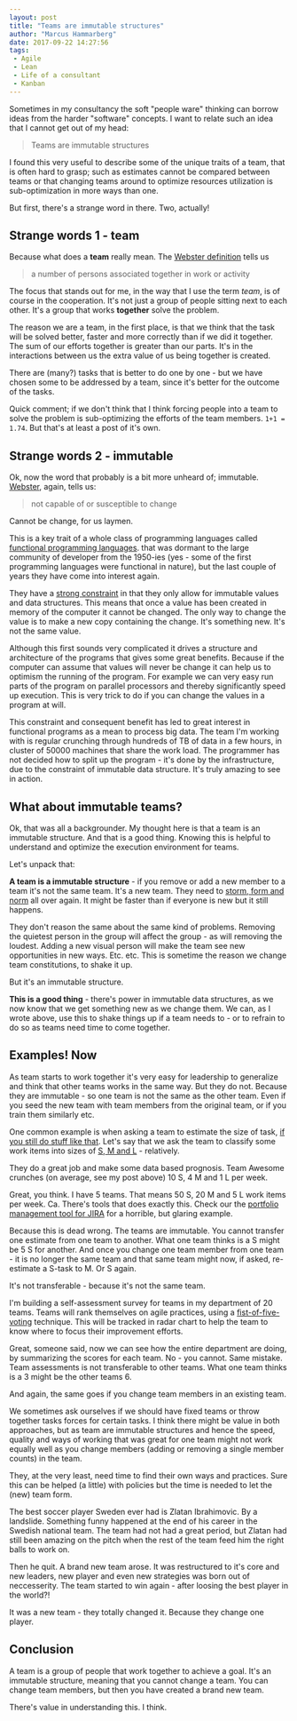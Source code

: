 ```yaml
---
layout: post
title: "Teams are immutable structures"
author: "Marcus Hammarberg"
date: 2017-09-22 14:27:56
tags:
 - Agile
 - Lean
 - Life of a consultant
 - Kanban
---
```


Sometimes in my consultancy the soft "people ware" thinking can borrow ideas from the harder "software" concepts. I want to relate such an idea that I cannot get out of my head:

> Teams are immutable structures

I found this very useful to describe some of the unique traits of a team, that is often hard to grasp; such as estimates cannot be compared between teams or that changing  teams around to optimize resources utilization is sub-optimization in more ways than one.

But first, there's a strange word in there. Two, actually!

<!-- excerpt-end -->

## Strange words 1 - team

Because what does a **team** really mean. The [Webster definition](https://www.merriam-webster.com/dictionary/team) tells us

> a number of persons associated together in work or activity

The focus that stands out for me, in the way that I use the term *team*, is of course in the cooperation. It's not just a group of people sitting next to each other. It's a group that works **together** solve the problem.

The reason we are a team, in the first place, is that we think that the task will be solved better, faster and more correctly than if we did it together. The sum of our efforts together is greater than our parts. It's in the interactions between us the extra value of us being together is created.

There are (many?) tasks that is better to do one by one - but we have chosen some to be addressed by a team, since it's better for the outcome of the tasks.

Quick comment; if we don't think that I think forcing people into a team to solve the problem is sub-optimizing the efforts of the team members. `1+1 = 1.74`. But that's at least a post of it's own.

## Strange words 2 - immutable

Ok, now the word that probably is a bit more unheard of; immutable. [Webster](https://www.merriam-webster.com/dictionary/immutable), again, tells us:

> not capable of or susceptible to change

Cannot be change, for us laymen.

This is a key trait of a whole class of programming languages called [functional programming languages](https://en.wikipedia.org/wiki/Functional_programming?oldformat=true). that was dormant to the large community of developer from the 1950-ies (yes - some of the first programming languages were functional in nature), but the last couple of years they have come into interest again.

They have a [strong constraint](https://www.marcusoft.net/2013/01/on-constraints.html) in that they only allow for immutable values and data structures. This means that once a value has been created in memory of the computer it cannot be changed. The only way to change the value is to make a new copy containing the change. It's something new. It's not the same value.

Although this first sounds very complicated it drives a structure and architecture of the programs that gives some great benefits. Because if the computer can assume that values will never be change it can help us to optimism the running of the program. For example we can very easy run parts of the program on parallel processors and thereby significantly speed up execution. This is very trick to do if you can change the values in a program at will.

This constraint and consequent benefit has led to great interest in functional programs as a mean to process big data. The team I'm working with is regular crunching through hundreds of TB of data in a few hours, in cluster of 50000 machines that share the work load. The programmer has not decided how to split up the program - it's done by the infrastructure, due to the constraint of immutable data structure. It's truly amazing to see in action.

## What about immutable teams?

Ok, that was all a backgrounder. My thought here is that a team is an immutable structure. And that is a good thing. Knowing this is helpful to understand and optimize the execution environment for teams.

Let's unpack that:

**A team is a immutable structure** - if you remove or add a new member to a team it's not the same team. It's a new team. They need to [storm, form and norm](https://www.wikiwand.com/en/Tuckman%27s_stages_of_group_development) all over again. It might be faster than if everyone is new but it still happens.

They don't reason the same about the same kind of problems. Removing the quietest person in the group will affect the group - as will removing the loudest. Adding a new visual person will make the team see new opportunities in new ways. Etc. etc. This is sometime the reason we change team constitutions, to shake it up.

But it's an immutable structure.

**This is a good thing** - there's power in immutable data structures, as we now know that we get something new as we change them. We can, as I wrote above, use this to shake things up if a team needs to - or to refrain to do so as teams need time to come together.

## Examples! Now

As team starts to work together it's very easy for leadership to generalize and think that other teams works in the same way. But they do not. Because they are immutable - so one team is not the same as the other team. Even if you seed the new team with team members from the original team, or if you train them similarly etc.

One common example is when asking a team to estimate the size of task, [if you still do stuff like that](https://www.marcusoft.net/2015/10/review-noestimates-the-book.html). Let's say that we ask the team to classify some work items into sizes of [S, M and L](https://www.marcusoft.net/2016/03/sml-estimates-dont-start-from-days.html) - relatively.

They do a great job and make some data based prognosis. Team Awesome crunches (on average, see my post above) 10 S, 4 M and 1 L per week.

Great, you think. I have 5 teams. That means 50 S, 20 M and 5 L work items per week. Ca. There's tools that does exactly this. Check our the [portfolio management tool for JIRA](https://www.atlassian.com/software/jira/portfolio) for a horrible, but glaring example.

Because this is dead wrong. The teams are immutable. You cannot transfer one estimate from one team to another. What one team thinks is a S might be 5 S for another. And once you change one team member from one team - it is no longer the same team and that same team might now, if asked, re-estimate a S-task to M. Or S again.

It's not transferable - because it's not the same team.

I'm building a self-assessment survey for teams in my department of 20 teams. Teams will rank themselves on agile practices, using a [fist-of-five-voting](https://medium.com/101ideasforagileteams/fist-of-five-1dbaffa1e68d) technique. This will be tracked in radar chart to help the team to know where to focus their improvement efforts.

Great, someone said, now we can see how the entire department are doing, by summarizing the scores for each team. No - you cannot. Same mistake. Team assessments is not transferable to other teams. What one team thinks is a 3 might be the other teams 6.

And again, the same goes if you change team members in an existing team.

We sometimes ask ourselves if we should have fixed teams or throw together tasks forces for certain tasks. I think there might be value in both approaches, but as team are immutable structures and hence the speed, quality and ways of working that was great for one team might not work equally well as you change members (adding or removing a single member counts) in the team.

They, at the very least, need time to find their own ways and practices. Sure this can be helped (a little) with policies but the time is needed to let the (new) team form.

The best soccer player Sweden ever had is Zlatan Ibrahimovic. By a landslide. Something funny happened at the end of his career in the Swedish national team. The team had not had a great period, but Zlatan had still been amazing on the pitch when the rest of the team feed him the right balls to work on.

Then he quit. A brand new team arose. It was restructured to it's core and new leaders, new player and even new strategies was born out of neccesserity. The team started to win again - after loosing the best player in the world?!

It was a new team - they totally changed it. Because they change one player.

## Conclusion

A team is a group of people that work together to achieve a goal. It's an immutable structure, meaning that you cannot change a team. You can change team members, but then you have created a brand new team.

There's value in understanding this. I think.
